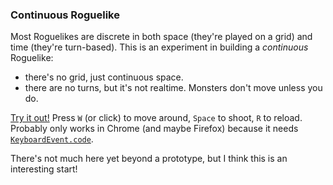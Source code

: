 ### Continuous Roguelike

Most Roguelikes are discrete in both space (they're played on a grid) and time
(they're turn-based). This is an experiment in building a _continuous_
Roguelike:
- there's no grid, just continuous space.
- there are no turns, but it's not realtime. Monsters don't move unless you do.

[Try it out!](https://nornagon.github.io/continuous-rl/target/scala-2.11/classes/index.html)
Press `W` (or click) to move around, `Space` to shoot, `R` to reload. Probably
only works in Chrome (and maybe Firefox) because it needs
[`KeyboardEvent.code`](http://caniuse.com/#feat=keyboardevent-code).

There's not much here yet beyond a prototype, but I think this is an
interesting start!

